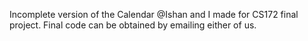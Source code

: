 Incomplete version of the Calendar @Ishan and I made for CS172 final project. Final code can be obtained by emailing either of us.
